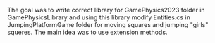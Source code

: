 The goal was to write correct library for GamePhysics2023 folder in GamePhysicsLibrary and using this library modify Entities.cs in JumpingPlatformGame folder for moving squares and jumping "girls" squeres. The main idea was to use extension methods.
